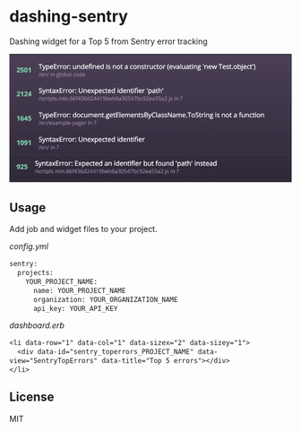 # dashing-sentry
Dashing widget for a Top 5 from Sentry error tracking

<img width="800" src="sentry_demo.png" alt="Got">

## Usage
Add job and widget files to your project.

*config.yml*
```
sentry:
  projects:
    YOUR_PROJECT_NAME:
      name: YOUR_PROJECT_NAME
      organization: YOUR_ORGANIZATION_NAME
      api_key: YOUR_API_KEY
```

*dashboard.erb*
```
<li data-row="1" data-col="1" data-sizex="2" data-sizey="1">
  <div data-id="sentry_toperrors_PROJECT_NAME" data-view="SentryTopErrors" data-title="Top 5 errors"></div>
</li>
```

## License

MIT
